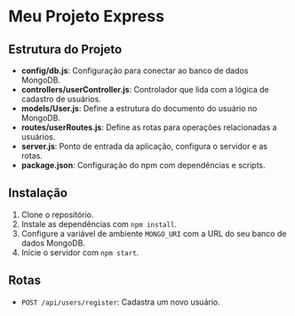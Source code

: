# Meu Projeto Express


## Estrutura do Projeto

- **config/db.js**: Configuração para conectar ao banco de dados MongoDB.
- **controllers/userController.js**: Controlador que lida com a lógica de cadastro de usuários.
- **models/User.js**: Define a estrutura do documento do usuário no MongoDB.
- **routes/userRoutes.js**: Define as rotas para operações relacionadas a usuários.
- **server.js**: Ponto de entrada da aplicação, configura o servidor e as rotas.
- **package.json**: Configuração do npm com dependências e scripts.

## Instalação

1. Clone o repositório.
2. Instale as dependências com `npm install`.
3. Configure a variável de ambiente `MONGO_URI` com a URL do seu banco de dados MongoDB.
4. Inicie o servidor com `npm start`.

## Rotas

- `POST /api/users/register`: Cadastra um novo usuário.